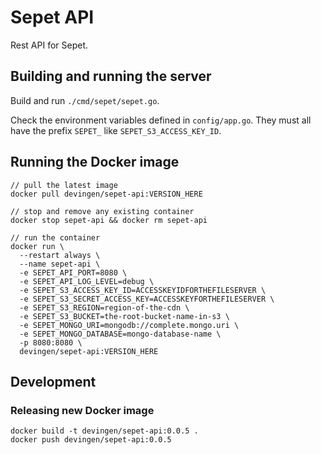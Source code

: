 # Sepet API
Rest API for Sepet.

## Building and running the server

Build and run `./cmd/sepet/sepet.go`.

Check the environment variables defined in `config/app.go`.
They must all have the prefix `SEPET_` like `SEPET_S3_ACCESS_KEY_ID`.

## Running the Docker image

```
// pull the latest image
docker pull devingen/sepet-api:VERSION_HERE

// stop and remove any existing container
docker stop sepet-api && docker rm sepet-api

// run the container
docker run \
  --restart always \
  --name sepet-api \
  -e SEPET_API_PORT=8080 \
  -e SEPET_API_LOG_LEVEL=debug \
  -e SEPET_S3_ACCESS_KEY_ID=ACCESSKEYIDFORTHEFILESERVER \
  -e SEPET_S3_SECRET_ACCESS_KEY=ACCESSKEYFORTHEFILESERVER \
  -e SEPET_S3_REGION=region-of-the-cdn \
  -e SEPET_S3_BUCKET=the-root-bucket-name-in-s3 \
  -e SEPET_MONGO_URI=mongodb://complete.mongo.uri \
  -e SEPET_MONGO_DATABASE=mongo-database-name \
  -p 8080:8080 \
  devingen/sepet-api:VERSION_HERE
```

## Development 

### Releasing new Docker image
```
docker build -t devingen/sepet-api:0.0.5 .
docker push devingen/sepet-api:0.0.5
```
